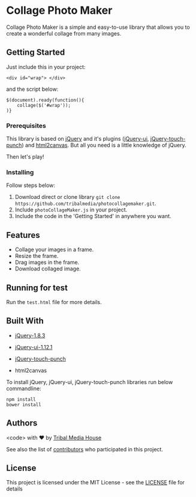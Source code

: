 # Collage Photo Maker

Collage Photo Maker is a simple and easy-to-use library that allows you to create a wonderful collage from many images.

## Getting Started

Just include this in your project:
```
<div id="wrap"> </div>
```
and the script below:
```
$(document).ready(function(){
    collage($('#wrap'));
)}
```
### Prerequisites

This library is based on [jQuery](https://jquery.com/) and it's plugins ([jQuery-ui](https://jqueryui.com/), [jQuery-touch-punch](http://touchpunch.furf.com/)) and [html2canvas](https://html2canvas.hertzen.com/). But all you need is a little knowledge of jQuery.

Then let's play!

### Installing

Follow steps below:

  1. Download direct or clone library ```git clone https://github.com/tribalmedia/photocollagemaker.git```.
  2. Include ```photoCollageMaker.js``` in your project.
  3. Include the code in the 'Getting Started' in anywhere you want.

## Features
* Collage your images in a frame.
* Resize the frame.
* Drag images in the frame.
* Download collaged image.

## Running for test

Run the ```test.html``` file for more details.


## Built With

* [jQuery-1.8.3](https://jquery.com/)

* [jQuery-ui-1.12.1](https://jqueryui.com/)

* [jQuery-touch-punch](http://touchpunch.furf.com/)

* html2canvas

To install jQuery, jQuery-ui, jQuery-touch-punch libraries run below commandline:
```
npm install
bower install
```

## Authors

&lt;code&gt; with ❤ by [Tribal Media House](https://www.tribalmedia.co.jp/)

See also the list of [contributors](#) who participated in this project.

## License

This project is licensed under the MIT License - see the [LICENSE](LICENSE) file for details

